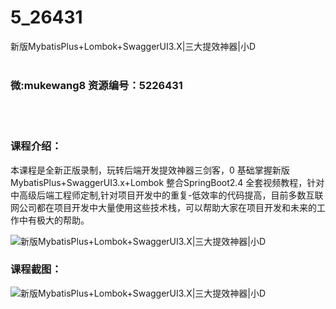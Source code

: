 # 5_26431
新版MybatisPlus+Lombok+SwaggerUI3.X|三大提效神器|小D
<br/></br>
<h3>微:mukewang8 资源编号：5226431</h3>
<br/></br>
<h3>课程介绍：</h3>
<p>本课程是全新正版录制，玩转后端开发提效神器三剑客，0 基础掌握新版 MybatisPlus+SwaggerUI3.x+<a title="查看与 Lombok 相关的文章" target="_blank">Lombok</a> 整合SpringBoot2.4 全套视频教程，针对中高级后端工程师定制,针对项目开发中的重复-低效率的代码提高，目前多数互联网公司都在项目开发中大量使用这些技术栈，可以帮助大家在项目开发和未来的工作中有极大的帮助。</p>
<p><img src="https://www.ko996.com/wp-content/uploads/img/2022/09/1-65-300x152.png" alt="新版MybatisPlus+Lombok+SwaggerUI3.X|三大提效神器|小D"></p>
<div class="info-desc">
<h3>课程截图：</h3>
<p><img src="https://www.ko996.com/wp-content/uploads/img/2022/09/2-76.png" alt="新版MybatisPlus+Lombok+SwaggerUI3.X|三大提效神器|小D"></p>


			
</div>
